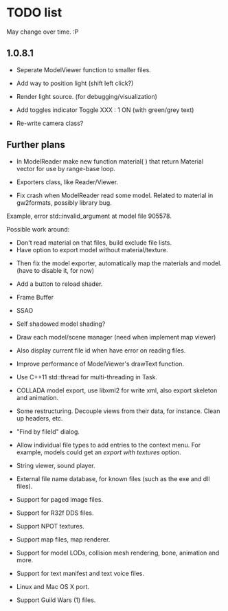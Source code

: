TODO list
=========

May change over time. :P

1.0.8.1
-------

* Seperate ModelViewer function to smaller files.

* Add way to position light (shift left click?)

* Render light source. (for debugging/visualization)

* Add toggles indicator
Toggle XXX : 1    ON (with green/grey text)

* Re-write camera class?

Further plans
-------------

* In ModelReader make new function material( ) that return Material vector
for use by range-base loop.

* Exporters class, like Reader/Viewer.

* Fix crash when ModelReader read some model.
Related to material in gw2formats, possibly library bug.

Example, error std::invalid_argument at model file 905578.

Possible work around:
 - Don't read material on that files, build exclude file lists.
 - Have option to export model without material/texture.

* Then fix the model exporter, automatically map the materials and model.
(have to disable it, for now)

* Add a button to reload shader.

* Frame Buffer

* SSAO

* Self shadowed model shading?

* Draw each model/scene manager (need when implement map viewer)

* Also display current file id when have error on reading files.

* Improve performance of ModelViewer's drawText function.

* Use C++11 std::thread for multi-threading in Task.

* COLLADA model export, use libxml2 for write xml, also export skeleton and animation.

* Some restructuring. Decouple views from their data, for instance. Clean up 
headers, etc.

* "Find by fileId" dialog.

* Allow individual file types to add entries to the context menu. For example,
models could get an *export with textures* option.

* String viewer, sound player.

* External file name database, for known files (such as the exe and dll files).

* Support for paged image files.

* Support for R32f DDS files.

* Support NPOT textures.

* Support map files, map renderer.

* Support for model LODs, collision mesh rendering, bone, animation and more.

* Support for text manifest and text voice files.

* Linux and Mac OS X port.

* Support Guild Wars (1) files.

